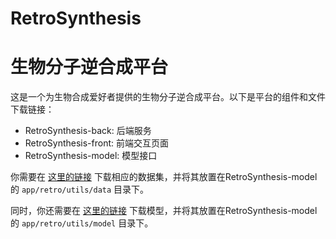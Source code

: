# RetroSynthesis
# 生物分子逆合成平台

这是一个为生物合成爱好者提供的生物分子逆合成平台。以下是平台的组件和文件下载链接：

- RetroSynthesis-back: 后端服务
- RetroSynthesis-front: 前端交互页面
- RetroSynthesis-model: 模型接口

你需要在 [这里的链接](https://drive.google.com/drive/folders/1HhsCmIERcquY6XCg18DhMbncdKpl0AA_?usp=drive_link) 下载相应的数据集，并将其放置在RetroSynthesis-model的 `app/retro/utils/data` 目录下。

同时，你还需要在 [这里的链接](https://drive.google.com/drive/folders/1SK7f6B3EfpHW-Hk2KF-EsPcyIYBmCAA6?usp=drive_link) 下载模型，并将其放置在RetroSynthesis-model的 `app/retro/utils/model` 目录下。

